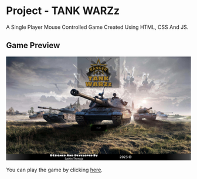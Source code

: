 # Project - TANK WARZz

A Single Player Mouse Controlled Game Created Using HTML, CSS And JS.

## Game Preview

![Game Preview](assests/ReadMe1.jpg)

You can play the game by clicking [here](https://sathint.github.io/GameDev/).
